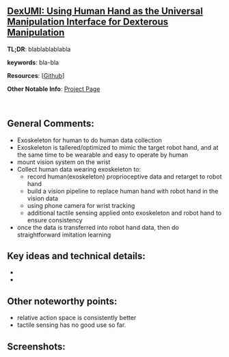 [DexUMI: Using Human Hand as the Universal Manipulation Interface for Dexterous Manipulation](https://arxiv.org/pdf/2505.21864)
---------------	

__TL;DR__: blablablablabla

__keywords__: bla-bla

__Resources__: [[Github](https://github.com/real-stanford/DexUMI)] 

__Other Notable Info__: [Project Page](https://dex-umi.github.io/)

<br/>    

General Comments:
------
* Exoskeleton for human to do human data collection
* Exoskeleton is tailered/optimized to mimic the target robot hand, and at the same
time to be wearable and easy to operate by human
* mount vision system on the wrist
* Collect human data wearing exoskeleton to:
   - record human(exoskeleton) proprioceptive data and retarget to robot hand
   - build a vision pipeline to replace human hand with robot hand in the vision data
   - using phone camera for wrist tracking
   - additional tactile sensing applied onto exoskeleton and robot hand to ensure consistency
* once the data is transferred into robot hand data, then do straightforward imitation learning

Key ideas and technical details:
------
* 
* 

Other noteworthy points:
------
* relative action space is consistently better
* tactile sensing has no good use so far.

Screenshots:
------
<!-- ![Image1](../img/pointnet_net.png "Architecture") -->

